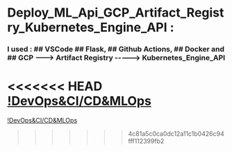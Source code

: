 # Deploy_ML_Api_GCP_Artifact_Registry_Kubernetes_Engine_API :
### I used : ## VSCode ## Flask, ## Github Actions, ## Docker and ## GCP ---> Artifact Registry  -----> Kubernetes_Engine_API
<<<<<<< HEAD
[!DevOps&CI/CD&MLOps](GCP_Kubernetes.png)
=======
[!DevOps&CI/CD&MLOps](0v4blpy7xoiiiczs8vr3.webp)
>>>>>>> 4c81a5c0ca0dc12a11c1b0426c94fff112399fb2
